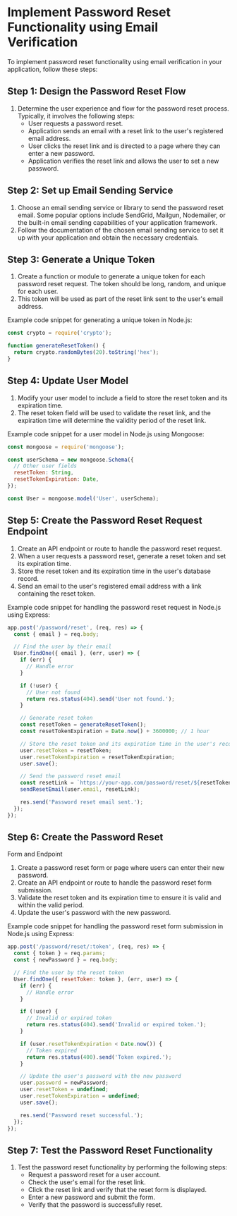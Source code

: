 
#  Implement Password Reset Functionality using Email Verification

To implement password reset functionality using email verification in your application, follow these steps:

## Step 1: Design the Password Reset Flow

1. Determine the user experience and flow for the password reset process. Typically, it involves the following steps:
   - User requests a password reset.
   - Application sends an email with a reset link to the user's registered email address.
   - User clicks the reset link and is directed to a page where they can enter a new password.
   - Application verifies the reset link and allows the user to set a new password.

## Step 2: Set up Email Sending Service

1. Choose an email sending service or library to send the password reset email. Some popular options include SendGrid, Mailgun, Nodemailer, or the built-in email sending capabilities of your application framework.
2. Follow the documentation of the chosen email sending service to set it up with your application and obtain the necessary credentials.

## Step 3: Generate a Unique Token

1. Create a function or module to generate a unique token for each password reset request. The token should be long, random, and unique for each user.
2. This token will be used as part of the reset link sent to the user's email address.

Example code snippet for generating a unique token in Node.js:

```javascript
const crypto = require('crypto');

function generateResetToken() {
  return crypto.randomBytes(20).toString('hex');
}
```

## Step 4: Update User Model

1. Modify your user model to include a field to store the reset token and its expiration time.
2. The reset token field will be used to validate the reset link, and the expiration time will determine the validity period of the reset link.

Example code snippet for a user model in Node.js using Mongoose:

```javascript
const mongoose = require('mongoose');

const userSchema = new mongoose.Schema({
  // Other user fields
  resetToken: String,
  resetTokenExpiration: Date,
});

const User = mongoose.model('User', userSchema);
```

## Step 5: Create the Password Reset Request Endpoint

1. Create an API endpoint or route to handle the password reset request.
2. When a user requests a password reset, generate a reset token and set its expiration time.
3. Store the reset token and its expiration time in the user's database record.
4. Send an email to the user's registered email address with a link containing the reset token.

Example code snippet for handling the password reset request in Node.js using Express:

```javascript
app.post('/password/reset', (req, res) => {
  const { email } = req.body;

  // Find the user by their email
  User.findOne({ email }, (err, user) => {
    if (err) {
      // Handle error
    }

    if (!user) {
      // User not found
      return res.status(404).send('User not found.');
    }

    // Generate reset token
    const resetToken = generateResetToken();
    const resetTokenExpiration = Date.now() + 3600000; // 1 hour

    // Store the reset token and its expiration time in the user's record
    user.resetToken = resetToken;
    user.resetTokenExpiration = resetTokenExpiration;
    user.save();

    // Send the password reset email
    const resetLink = `https://your-app.com/password/reset/${resetToken}`;
    sendResetEmail(user.email, resetLink);

    res.send('Password reset email sent.');
  });
});
```

## Step 6: Create the Password Reset

 Form and Endpoint

1. Create a password reset form or page where users can enter their new password.
2. Create an API endpoint or route to handle the password reset form submission.
3. Validate the reset token and its expiration time to ensure it is valid and within the valid period.
4. Update the user's password with the new password.

Example code snippet for handling the password reset form submission in Node.js using Express:

```javascript
app.post('/password/reset/:token', (req, res) => {
  const { token } = req.params;
  const { newPassword } = req.body;

  // Find the user by the reset token
  User.findOne({ resetToken: token }, (err, user) => {
    if (err) {
      // Handle error
    }

    if (!user) {
      // Invalid or expired token
      return res.status(404).send('Invalid or expired token.');
    }

    if (user.resetTokenExpiration < Date.now()) {
      // Token expired
      return res.status(400).send('Token expired.');
    }

    // Update the user's password with the new password
    user.password = newPassword;
    user.resetToken = undefined;
    user.resetTokenExpiration = undefined;
    user.save();

    res.send('Password reset successful.');
  });
});
```

## Step 7: Test the Password Reset Functionality

1. Test the password reset functionality by performing the following steps:
   - Request a password reset for a user account.
   - Check the user's email for the reset link.
   - Click the reset link and verify that the reset form is displayed.
   - Enter a new password and submit the form.
   - Verify that the password is successfully reset.

